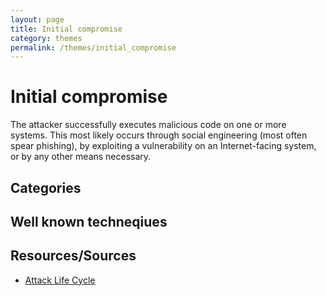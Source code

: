 ```yaml
---
layout: page
title: Initial compromise
category: themes
permalink: /themes/initial_compromise
---
```

# Initial compromise

The attacker successfully executes malicious code on one or more systems. This most likely occurs through social engineering (most often spear phishing), by exploiting a vulnerability on an Internet-facing system, or by any other means necessary.


## Categories


## Well known techneqiues


## Resources/Sources

* [Attack Life Cycle](http://www.iacpcybercenter.org/resource-center/what-is-cyber-crime/cyber-attack-lifecycle/)